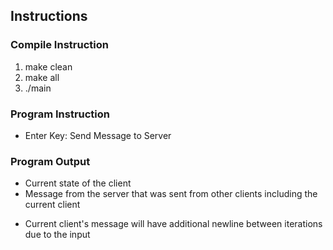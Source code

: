 ## Instructions
### Compile Instruction
1) make clean
2) make all
3) ./main

### Program Instruction
- Enter Key: Send Message to Server

### Program Output
- Current state of the client
- Message from the server that was sent from other clients including the current client
* Current client's message will have additional newline between iterations due to the input 